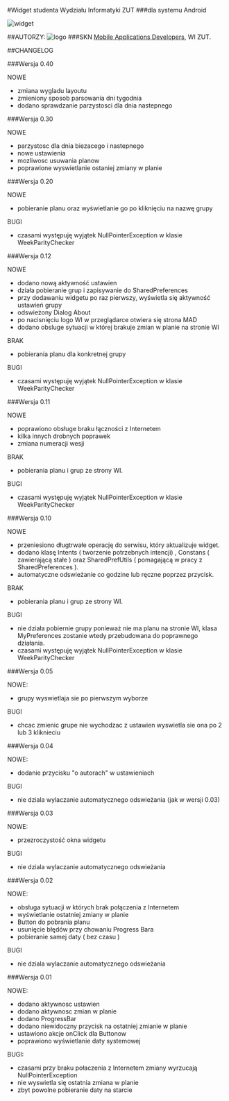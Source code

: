 #Widget studenta Wydziału Informatyki ZUT
###dla systemu Android

![widget](http://www.mad.zut.edu.pl/images/widget_old.png)

##AUTORZY:
![logo](http://www.mad.zut.edu.pl/images/logo-mini.png)
###SKN [Mobile Applications Developers](http://www.mad.zut.edu.pl/news.php), WI ZUT.


##CHANGELOG

###Wersja 0.40

NOWE

- zmiana wygladu layoutu
- zmieniony sposob parsowania dni tygodnia
- dodano sprawdzanie parzystosci dla dnia nastepnego

###Wersja 0.30

NOWE

- parzystosc dla dnia biezacego i nastepnego
- nowe ustawienia
- mozliwosc usuwania planow
- poprawione wyswietlanie ostaniej zmiany w planie


###Wersja 0.20

NOWE

- pobieranie planu oraz wyświetlanie go po kliknięciu na nazwę grupy

BUGI

- czasami występuję wyjątek NullPointerException w klasie WeekParityChecker

###Wersja 0.12

NOWE

- dodano nową aktywność ustawien 
- działa pobieranie grup i zapisywanie do SharedPreferences
- przy dodawaniu widgetu po raz pierwszy, wyświetla się aktywność ustawień grupy
- odswieżony Dialog About 
- po nacisnięciu logo WI w przeglądarce otwiera się strona MAD
- dodano obsluge sytuacji w której brakuje zmian w planie na stronie WI

BRAK

- pobierania planu dla konkretnej grupy

BUGI

- czasami występuję wyjątek NullPointerException w klasie WeekParityChecker

###Wersja 0.11

NOWE

- poprawiono obsługe braku łączności z Internetem
- kilka innych drobnych poprawek
- zmiana numeracji wesji

BRAK

- pobierania planu i grup ze strony WI.

BUGI

- czasami występuję wyjątek NullPointerException w klasie WeekParityChecker

###Wersja 0.10

NOWE

- przeniesiono długtrwałe operację do serwisu, który aktualizuje widget.
- dodano klasę Intents ( tworzenie potrzebnych intencji) , Constans ( zawierającą stałe ) oraz 
SharedPrefUtils ( pomagającą w pracy z SharedPreferences ).
- automatyczne odswieżanie co godzine lub ręczne poprzez przycisk.

BRAK

- pobierania planu i grup ze strony WI.

BUGI

- nie działa pobiernie grupy ponieważ nie ma planu na stronie WI, klasa MyPreferences zostanie wtedy przebudowana 
do poprawnego działania.
- czasami występuję wyjątek NullPointerException w klasie WeekParityChecker

###Wersja 0.05

NOWE:

- grupy wyswietlaja sie po pierwszym wyborze

BUGI

- chcac zmienic grupe nie wychodzac z ustawien wyswietla sie ona po 2 lub 3 kliknieciu 

###Wersja 0.04

NOWE:

- dodanie przycisku "o autorach" w ustawieniach

BUGI

- nie dziala wylaczanie automatycznego odswieżania (jak w wersji 0.03)

###Wersja 0.03

NOWE:

- przezroczystość okna widgetu

BUGI

- nie dziala wylaczanie automatycznego odswieżania

###Wersja 0.02

NOWE:

- obsługa sytuacji w których brak połączenia z Internetem
- wyświetlanie ostatniej zmiany w planie
- Button do pobrania planu
- usunięcie błędów przy chowaniu Progress Bara
- pobieranie samej daty ( bez czasu ) 

BUGI

- nie dziala wylaczanie automatycznego odswieżania

###Wersja 0.01

NOWE:

- dodano aktywnosc ustawien
- dodano aktywnosc zmian w planie
- dodano ProgressBar
- dodano niewidoczny przycisk na ostatniej zmianie w planie
- ustawiono akcje onClick dla Buttonow
- poprawiono wyświetlanie daty systemowej


BUGI:

- czasami przy braku połaczenia z Internetem zmiany wyrzucają NullPointerException
- nie wyswietla się ostatnia zmiana w planie
- zbyt powolne pobieranie daty na starcie 